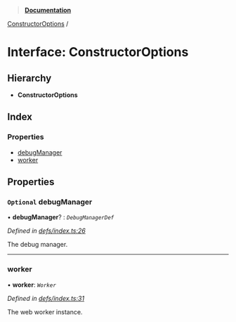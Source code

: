 > **[Documentation](../README.md)**

[ConstructorOptions](constructoroptions.md) /

# Interface: ConstructorOptions

## Hierarchy

* **ConstructorOptions**

## Index

### Properties

* [debugManager](constructoroptions.md#optional-debugmanager)
* [worker](constructoroptions.md#worker)

## Properties

### `Optional` debugManager

• **debugManager**? : *`DebugManagerDef`*

*Defined in [defs/index.ts:26](https://github.com/badbatch/graphql-box/blob/43ddea2/packages/worker-client/src/defs/index.ts#L26)*

The debug manager.

___

###  worker

• **worker**: *`Worker`*

*Defined in [defs/index.ts:31](https://github.com/badbatch/graphql-box/blob/43ddea2/packages/worker-client/src/defs/index.ts#L31)*

The web worker instance.